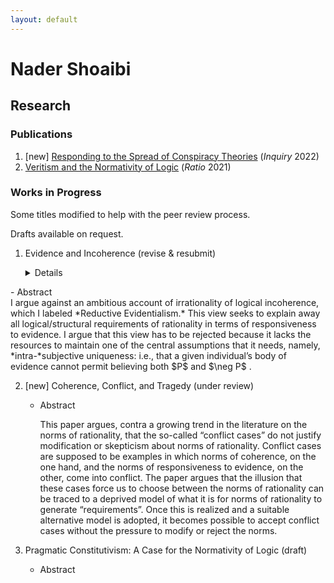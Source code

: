 ```yaml
---
layout: default
---
```


# Nader Shoaibi


## Research

### Publications

1. [new] [Responding to the Spread of Conspiracy Theories](https://www.tandfonline.com/eprint/IP7D4ZP3UM9V6MAYFRFR/full?target=10.1080/0020174X.2022.2126393) (*Inquiry* 2022)
2. [Veritism and the Normativity of Logic](https://philpapers.org/rec/SHOVAT) (*Ratio* 2021)

### Works in Progress

Some titles modified to help with the peer review process. 

Drafts available on request.

1. Evidence and Incoherence (revise & resubmit)
    
    <details>
<summary>- Abstract</summary>
I argue against an ambitious account of irrationality of logical incoherence, which I labeled *Reductive Evidentialism.* This view seeks to explain away all logical/structural requirements of rationality in terms of responsiveness to evidence. I argue that this view has to be rejected because it lacks the resources to maintain one of the central assumptions that it needs, namely, *intra-*subjective uniqueness: i.e., that a given individual’s body of evidence cannot permit believing both $P$ and $\neg P$ .
</details>

        
        
        
2. [new] Coherence, Conflict, and Tragedy (under review)
    - Abstract
        
        This paper argues, contra a growing trend in the literature on the norms of rationality, that the so-called “conflict cases” do not justify modification or skepticism about norms of rationality. Conflict cases are supposed to be examples in which norms of coherence, on the one hand, and the norms of responsiveness to evidence, on the other, come into conflict. The paper argues that the illusion that these cases force us to choose between the norms of rationality can be traced to a deprived model of what it is for norms of rationality to generate “requirements”. Once this is realized and a suitable alternative model is adopted, it becomes possible to accept conflict cases without the pressure to modify or reject the norms.
        
3. Pragmatic Constitutivism: A Case for the Normativity of Logic (draft)
    - Abstract